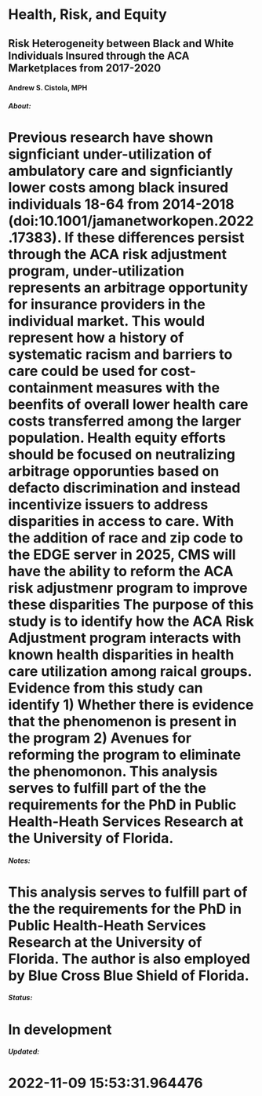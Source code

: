 # Health, Risk, and Equity
## Risk Heterogeneity between Black and White Individuals Insured through the ACA Marketplaces from 2017-2020
#### Andrew S. Cistola, MPH

##### About:
# Previous research have shown signficiant under-utilization of ambulatory care and signficiantly lower costs among black insured individuals 18-64 from 2014-2018 (doi:10.1001/jamanetworkopen.2022.17383). If these differences persist through the ACA risk adjustment program, under-utilization represents an arbitrage opportunity for insurance providers in the individual market. This would represent how a history of systematic racism and barriers to care could be used for cost-containment measures with the beenfits of overall lower health care costs transferred among the larger population. Health equity efforts should be focused on neutralizing arbitrage opporunties based on defacto discrimination and instead incentivize issuers to address disparities in access to care. With the addition of race and zip code to the EDGE server in 2025, CMS will have the ability to reform the ACA risk adjustmenr program to improve these disparities The purpose of this study is to identify how the ACA Risk Adjustment program interacts with known health disparities in health care utilization among raical groups. Evidence from this study can identify 1) Whether there is evidence that the phenomenon is present in the program 2) Avenues for reforming the program to eliminate the phenomonon. This analysis serves to fulfill part of the the requirements for the PhD in Public Health-Heath Services Research at the University of Florida.

##### Notes:
# This analysis serves to fulfill part of the the requirements for the PhD in Public Health-Heath Services Research at the University of Florida. The author is also employed by Blue Cross Blue Shield of Florida.

##### Status: 
# In development

##### Updated:
# 2022-11-09 15:53:31.964476

